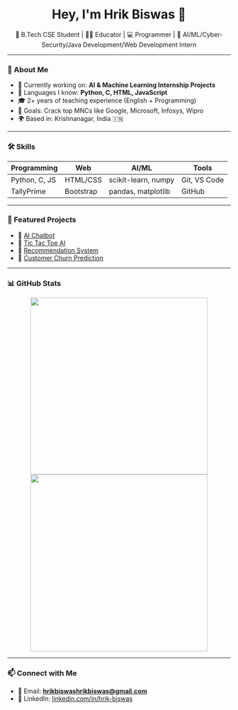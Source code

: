 <h1 align="center">Hey, I'm Hrik Biswas 👋</h1>
<p align="center">
  🌱 B.Tech CSE Student | 👨‍🏫 Educator | 💻 Programmer | 🤖 AI/ML/Cyber-Security/Java Development/Web Development Intern
</p>

---

### 🚀 About Me
- 🔭 Currently working on: **AI & Machine Learning Internship Projects**
- 🧠 Languages I know: **Python, C, HTML, JavaScript**
- 🎓 2+ years of teaching experience (English + Programming)
- 🎯 Goals: Crack top MNCs like Google, Microsoft, Infosys, Wipro
- 🌍 Based in: Krishnanagar, India 🇮🇳

---

### 🛠️ Skills

| Programming | Web | AI/ML | Tools |
|-------------|-----|-------|-------|
| Python, C, JS | HTML/CSS | scikit-learn, numpy | Git, VS Code |
| TallyPrime | Bootstrap | pandas, matplotlib | GitHub |

---

### 📌 Featured Projects

- 🔹 [AI Chatbot](https://github.com/hrikbiswas/ai-chatbot)
- 🔹 [Tic Tac Toe AI](https://github.com/hrikbiswas/tic-tac-toe-ai)
- 🔹 [Recommendation System](https://github.com/hrikbiswas/recommendation-system)
- 🔹 [Customer Churn Prediction](https://github.com/hrikbiswas/customer-churn)

---

### 📊 GitHub Stats

<p align="center">
  <img src="https://github-readme-stats.vercel.app/api?username=hrikbiswas&show_icons=true&theme=tokyonight" width="400"/>
  <img src="https://github-readme-streak-stats.herokuapp.com/?user=hrikbiswas&theme=tokyonight" width="400"/>
</p>

---

### 📫 Connect with Me
- 📧 Email: **hrikbiswashrikbiswas@gmail.com**
- 💼 LinkedIn: [linkedin.com/in/hrik-biswas](#)
